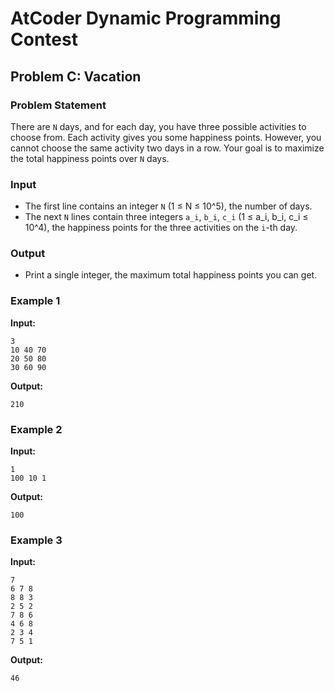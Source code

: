 
# AtCoder Dynamic Programming Contest
## Problem C: Vacation

### Problem Statement

There are `N` days, and for each day, you have three possible activities to choose from. Each activity gives you some happiness points. However, you cannot choose the same activity two days in a row. Your goal is to maximize the total happiness points over `N` days.

### Input
- The first line contains an integer `N` (1 ≤ N ≤ 10^5), the number of days.
- The next `N` lines contain three integers `a_i`, `b_i`, `c_i` (1 ≤ a_i, b_i, c_i ≤ 10^4), the happiness points for the three activities on the `i`-th day.

### Output
- Print a single integer, the maximum total happiness points you can get.

### Example 1
**Input:**
```
3
10 40 70
20 50 80
30 60 90
```

**Output:**
```
210
```

### Example 2
**Input:**
```
1
100 10 1
```

**Output:**
```
100
```

### Example 3
**Input:**
```
7
6 7 8
8 8 3
2 5 2
7 8 6
4 6 8
2 3 4
7 5 1
```

**Output:**
```
46
```
